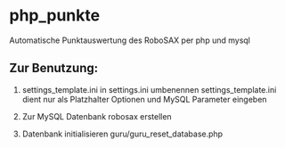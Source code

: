 # php_punkte
Automatische Punktauswertung des RoboSAX per php und mysql

## Zur Benutzung: ##
1. settings_template.ini in settings.ini umbenennen
    settings_template.ini dient nur als Platzhalter
    Optionen und MySQL Parameter eingeben

2. Zur MySQL Datenbank robosax erstellen

3. Datenbank initialisieren
    guru/guru_reset_database.php
